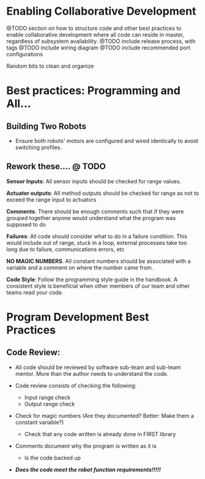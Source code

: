 # Enabling Collaborative Development

@TODO section on how to structure code and other best practices
to enable collaborative development where all code can reside in
master, regardless of subsystem availability.
@TODO include release process, with tags
@TODO include wiring diagram
@TODO include recommended port configurations

Random bits to clean and organize

# Best practices: Programming and All...

## Building Two Robots
- Ensure both robots' motors are configured and wired identically
  to avoid switching profiles.

## Rework these.... @ TODO
**Sensor Inputs**: All sensor inputs should be checked for range values.

**Actuator outputs**: All method outputs should be checked for range as
not to exceed the range input to actuators

**Comments**: There should be enough comments such that if they were grouped
together anyone would understand what the program was supposed to do

**Failures**: All code should consider what to do in a failure condition.
This would include out of range, stuck in a loop, external processes take
too long due to failure, communications errors, etc

**NO MAGIC NUMBERS**. All constant numbers should be associated with a variable
and a comment on where the number came from.

**Code Style**: Follow the programming style guide in the handbook. A consistent
style is beneficial when other members of our team and other teams read your code.

# Program Development Best Practices

## Code Review:

- All code should be reviewed by software sub-team and sub-team mentor.
  More than the author needs to understand the code.

- Code review consists of checking the following:
    - Input range check
    - Output range check

- Check for magic numbers (Are they documented? Better: Make them a constant variable?)

    - Check that any code written is already done in FIRST library

- Comments document why the program is written as it is

    - Is the code backed up

- ***Does the code meet the robot function requirements!!!!!***
